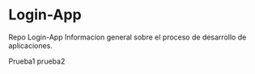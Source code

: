 # Login-App
Repo Login-App
Informacion general sobre el proceso de desarrollo de aplicaciones.

Prueba1
prueba2

